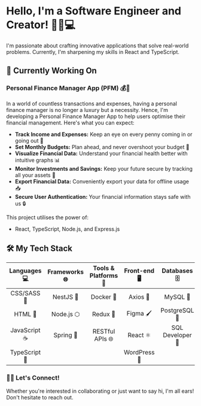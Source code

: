 # Hello, I'm a Software Engineer and Creator! 👋🏽💻

I'm passionate about crafting innovative applications that solve real-world problems. Currently, I'm sharpening my skills in React and TypeScript.

## 🔧 Currently Working On

### Personal Finance Manager App (PFM) 💰🚀

In a world of countless transactions and expenses, having a personal finance manager is no longer a luxury but a necessity. Hence, I'm developing a Personal Finance Manager App to help users optimise their financial management. Here's what you can expect:

- **Track Income and Expenses:** Keep an eye on every penny coming in or going out 💸
- **Set Monthly Budgets:** Plan ahead, and never overshoot your budget 🎯
- **Visualize Financial Data:** Understand your financial health better with intuitive graphs 📊
- **Monitor Investments and Savings:** Keep your future secure by tracking all your assets 🏦
- **Export Financial Data:** Conveniently export your data for offline usage 📥
- **Secure User Authentication:** Your financial information stays safe with us 🔒

This project utilises the power of:

- React, TypeScript, Node.js, and Express.js

## 🛠️ My Tech Stack 

| <div align="center">Languages<br/>💻</div> | <div align="center">Frameworks<br/>🌐</div> | <div align="center">Tools & Platforms<br/>🧰</div> | <div align="center">Front-end<br/>🖥️</div> | <div align="center">Databases<br/>🗄️</div> | <div align="center">Miscellaneous<br/>🌟</div> |
| :---: | :---: | :---: | :---: | :---: | :---: |
| CSS/SASS 🎨 | NestJS 🦁 | Docker 🐳 | Axios 🚀 | MySQL 🐬 | Bootstrap 🥾 |
| HTML 📄 | Node.js ⬡ | Redux 🔄 | Figma 🖌️ | PostgreSQL 🐘 | GCP ☁️ |
| JavaScript ☕ | Spring 🌱 | RESTful APIs 🌐 | React ⚛️ | SQL Developer 💾 | Postman 📮 |
| TypeScript 🤖 | | | WordPress 📝 | | |

### 🤝🏽 Let's Connect!

Whether you're interested in collaborating or just want to say hi, I'm all ears! Don't hesitate to reach out.
